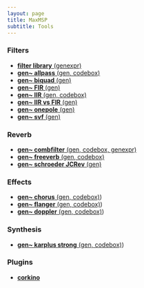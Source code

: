 ```yaml
---
layout: page
title: MaxMSP
subtitle: Tools
---
```


### Filters

- [**filter library** (genexpr)](https://velitch.github.io/velitch/2021-10-19-tool_filter_library/)
- [**gen~ allpass** (gen, codebox)](https://velitch.github.io/velitch/2021-10-19-tool_gen_allpass/)
- [**gen~ biquad** (gen)](https://velitch.github.io/velitch/2021-10-19-tool_gen_biquad/)
- [**gen~ FIR** (gen)](https://velitch.github.io/velitch/2021-10-19-tool_gen_fir/)
- [**gen~ IIR** (gen, codebox)](https://velitch.github.io/velitch/2021-10-19-tool_gen_iir/)
- [**gen~ IIR vs FIR** (gen)](https://velitch.github.io/velitch/2021-10-19-tool_gen_iir_vs_fir/)
- [**gen~ onepole** (gen)](https://velitch.github.io/velitch/2021-10-19-tool_gen_onepole/)
- [**gen~ svf** (gen)](https://velitch.github.io/velitch/2021-10-19-tool_gen_svf/)

### Reverb

- [**gen~ combfilter** (gen, codebox, genexpr)](https://velitch.github.io/velitch/2021-10-19-tool_gen_combfilter/)
- [**gen~ freeverb** (gen, codebox)](https://velitch.github.io/velitch/2021-10-19-tool_gen_freeverb/)
- [**gen~ schroeder JCRev** (gen)](https://velitch.github.io/velitch/2021-10-19-tool_gen_schroeder_JCRev/)


### Effects

- [**gen~ chorus** (gen, codebox)](https://velitch.github.io/velitch/2021-10-19-tool_gen_chorus/))
- [**gen~ flanger** (gen, codebox)](https://velitch.github.io/velitch/2021-10-19-tool_gen_flanger/))
- [**gen~ doppler** (gen, codebox)](https://velitch.github.io/velitch/2021-10-19-tool_gen_doppler/))

### Synthesis

- [**gen~ karplus strong** (gen, codebox)](https://velitch.github.io/velitch/2021-10-19-tool_gen_karplus/))

### Plugins

- [**corkino**](https://velitch.github.io/velitch/2021-10-13-ui_corkino/)
